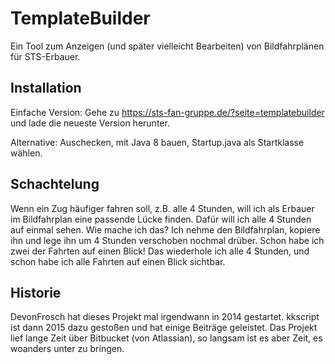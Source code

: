 # TemplateBuilder

Ein Tool zum Anzeigen (und später vielleicht Bearbeiten) von Bildfahrplänen für STS-Erbauer.

## Installation

Einfache Version: Gehe zu https://sts-fan-gruppe.de/?seite=templatebuilder und lade die neueste Version herunter.

Alternative: Auschecken, mit Java 8 bauen, Startup.java als Startklasse wählen.

## Schachtelung

Wenn ein Zug häufiger fahren soll, z.B. alle 4 Stunden, will ich als Erbauer im Bildfahrplan eine passende Lücke finden.
Dafür will ich alle 4 Stunden auf einmal sehen. Wie mache ich das?
Ich nehme den Bildfahrplan, kopiere ihn und lege ihn um 4 Stunden verschoben nochmal drüber.
Schon habe ich zwei der Fahrten auf einen Blick!
Das wiederhole ich alle 4 Stunden, und schon habe ich alle Fahrten auf einen Blick sichtbar.

## Historie

DevonFrosch hat dieses Projekt mal irgendwann in 2014 gestartet.
kkscript ist dann 2015 dazu gestoßen und hat einige Beiträge geleistet.
Das Projekt lief lange Zeit über Bitbucket (von Atlassian), so langsam ist es aber Zeit, es woanders unter zu bringen.
